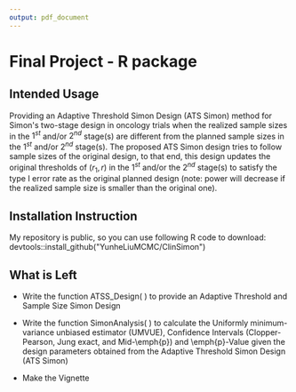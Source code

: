 ```yaml
---
output: pdf_document
---
```


# Final Project - R package

## Intended Usage
Providing an Adaptive Threshold Simon Design (ATS Simon) method for Simon's 
two-stage design in oncology trials when the realized sample sizes in the $1^{st}$ 
and/or $2^{nd}$ stage(s) are different from the planned sample sizes in the $1^{st}$ 
and/or $2^{nd}$ stage(s). The proposed ATS Simon design tries to follow 
sample sizes of the original design, to that end, this design updates the original
thresholds of $(r_1, r)$ in the $1^{st}$ and/or the $2^{nd}$ stage(s) to satisfy the 
type I error rate as the original planned design (note: power will decrease if the
realized sample size is smaller than the original one).

## Installation Instruction

My repository is public, so you can use following R code to download:   
devtools::install_github("YunheLiuMCMC/ClinSimon")

## What is Left

- Write the function ATSS_Design( ) to provide an Adaptive Threshold and Sample Size Simon Design

- Write the function SimonAnalysis( ) to calculate the Uniformly minimum-variance
unbiased estimator (UMVUE), Confidence Intervals (Clopper-Pearson, Jung exact, and Mid-\emph{p}) and \emph{p}-Value given the design parameters obtained from the Adaptive Threshold Simon Design (ATS Simon)

- Make the Vignette
